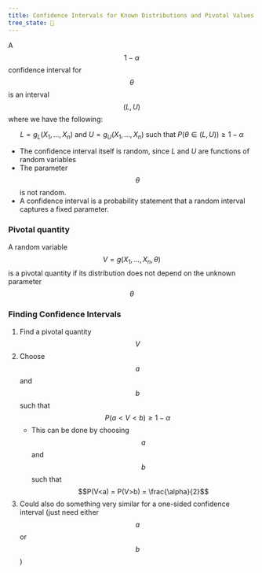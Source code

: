 ```yaml
---
title: Confidence Intervals for Known Distributions and Pivotal Values
tree_state: 🌱
---
```


A $$1-\alpha$$ confidence interval for $$\theta$$ is an interval  $$(L,U)$$ where we have the following:

$$L=g_{L}\left(X_{1}, \ldots, X_{n}\right) \text{ and } U=g_{U}\left(X_{1}, \ldots, X_{n}\right) \text{ such that } P(\theta \in(L, U)) \geq 1-\alpha$$

- The confidence interval itself is random, since $L$ and $U$ are functions of random variables
- The parameter $$\theta$$ is not random.
- A confidence interval is a probability statement that a random interval captures a fixed parameter.

### Pivotal quantity

A random variable $$V = g(X_1,\ldots, X_n,\theta )$$ is a pivotal quantity if its distribution does not depend on the unknown parameter $$\theta$$

### Finding Confidence Intervals

1. Find a pivotal quantity $$V$$
2. Choose $$a$$ and $$b$$ such that $$P(a<V<b) \geq 1-\alpha$$ 
    - This can be done by choosing $$a$$ and $$b$$ such that $$P(V<a) = P(V>b) = \frac{\alpha}{2}$$
3. Could also do something very similar for a one-sided confidence interval (just need either $$a$$ or $$b$$)